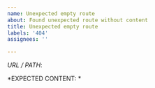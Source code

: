 ```yaml
---
name: Unexpected empty route
about: Found unexpected route without content
title: Unexpected empty route
labels: '404'
assignees: ''

---
```


*URL / PATH*:

*EXPECTED CONTENT: *
